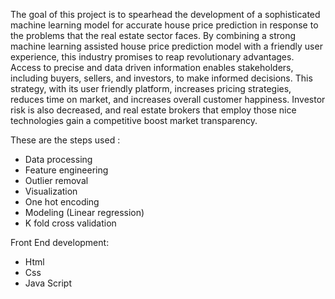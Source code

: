 The goal of this project is to spearhead the development of a sophisticated machine learning model for accurate house price prediction in response to the problems that the real estate sector faces. By combining a strong machine learning assisted house price prediction model with a friendly user experience, this industry promises to reap revolutionary advantages. Access to precise and data driven information enables stakeholders, including buyers, sellers, and investors, to make informed decisions. This strategy, with its user friendly platform, increases pricing strategies, reduces time on market, and increases overall customer happiness. Investor risk is also decreased, and real estate brokers that employ those nice technologies gain a competitive boost market transparency.

These are the steps used : 

- Data processing​
- Feature engineering​
- Outlier removal​
- Visualization​
- One hot encoding​
- Modeling (Linear regression)​
- K fold cross validation

Front End development:
- Html
- Css
- Java Script

